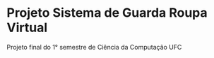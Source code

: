 # Projeto Sistema de Guarda Roupa Virtual
 Projeto final do 1° semestre de Ciência da Computação UFC
